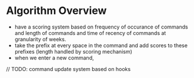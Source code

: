 # Algorithm Overview

- have a scoring system based on frequency of occurance of commands and length of commands and time of recency of commands at granularity of weeks.
- take the prefix at every space in the command and add scores to these prefixes (length handled by scoring mechanism)
- when we enter a new command,

// TODO: command update system based on hooks
